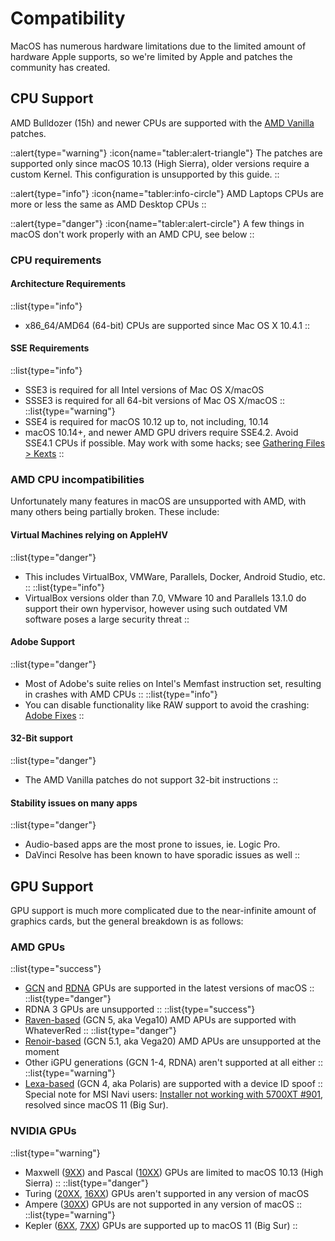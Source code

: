 # Compatibility

MacOS has numerous hardware limitations due to the limited amount of hardware Apple supports, so we're limited by Apple and patches the community has created.

## CPU Support

AMD Bulldozer (15h) and newer CPUs are supported with the [AMD Vanilla](https://github.com/AMD-OSX/AMD_Vanilla) patches.

::alert{type="warning"}
:icon{name="tabler:alert-triangle"} The patches are supported only since macOS 10.13 (High Sierra), older versions require a custom Kernel. This configuration is unsupported by this guide.
::

::alert{type="info"}
:icon{name="tabler:info-circle"} AMD Laptops CPUs are more or less the same as AMD Desktop CPUs
::

::alert{type="danger"}
:icon{name="tabler:alert-circle"} A few things in macOS don't work properly with an AMD CPU, see below
::

### CPU requirements

#### Architecture Requirements

::list{type="info"}
- x86_64/AMD64 (64-bit) CPUs are supported since Mac OS X 10.4.1
::

#### SSE Requirements

::list{type="info"}
- SSE3 is required for all Intel versions of Mac OS X/macOS
- SSSE3 is required for all 64-bit versions of Mac OS X/macOS
::
::list{type="warning"}
- SSE4 is required for macOS 10.12 up to, not including, 10.14
- macOS 10.14+, and newer AMD GPU drivers require SSE4.2. Avoid SSE4.1 CPUs if possible. May work with some hacks; see [Gathering Files > Kexts](/guide/gathering-files/kexts)
::

### AMD CPU incompatibilities

Unfortunately many features in macOS are unsupported with AMD, with many others being partially broken. These include:

#### Virtual Machines relying on AppleHV

::list{type="danger"}
- This includes VirtualBox, VMWare, Parallels, Docker, Android Studio, etc.
::
::list{type="info"}
- VirtualBox versions older than 7.0, VMware 10 and Parallels 13.1.0 do support their own hypervisor, however using such outdated VM software poses a large security threat
::

#### Adobe Support

::list{type="danger"}
- Most of Adobe's suite relies on Intel's Memfast instruction set, resulting in crashes with AMD CPUs
::
::list{type="info"}
- You can disable functionality like RAW support to avoid the crashing: [Adobe Fixes](https://gist.github.com/naveenkrdy/26760ac5135deed6d0bb8902f6ceb6bd)
::

#### 32-Bit support

::list{type="danger"}
- The AMD Vanilla patches do not support 32-bit instructions
::

#### Stability issues on many apps

::list{type="danger"}
- Audio-based apps are the most prone to issues, ie. Logic Pro.
- DaVinci Resolve has been known to have sporadic issues as well
::

## GPU Support

GPU support is much more complicated due to the near-infinite amount of graphics cards, but the general breakdown is as follows:

### AMD GPUs

::list{type="success"}
- [GCN](https://en.wikipedia.org/wiki/Graphics_Core_Next) and [RDNA](https://en.wikipedia.org/wiki/RDNA_(microarchitecture)) GPUs are supported in the latest versions of macOS
::
::list{type="danger"}
- RDNA 3 GPUs are unsupported
::
::list{type="success"}
- [Raven-based](https://www.techpowerup.com/gpu-specs/amd-raven.g816) (GCN 5, aka Vega10) AMD APUs are supported with WhateverRed
::
::list{type="danger"}
- [Renoir-based](https://www.techpowerup.com/gpu-specs/amd-renoir.g1058) (GCN 5.1, aka Vega20) AMD APUs are unsupported at the moment
- Other iGPU generations (GCN 1-4, RDNA) aren't supported at all either
::
::list{type="warning"}
- [Lexa-based](https://www.techpowerup.com/gpu-specs/amd-lexa.g806) (GCN 4, aka Polaris) are supported with a device ID spoof
::
Special note for MSI Navi users: [Installer not working with 5700XT #901](https://github.com/acidanthera/bugtracker/issues/901), resolved since macOS 11 (Big Sur).

### NVIDIA GPUs

::list{type="warning"}
- Maxwell ([9XX](https://en.wikipedia.org/wiki/GeForce_900_series)) and Pascal ([10XX](https://en.wikipedia.org/wiki/GeForce_10_series)) GPUs are limited to macOS 10.13 (High Sierra)
::
::list{type="danger"}
- Turing ([20XX](https://en.wikipedia.org/wiki/GeForce_20_series), [16XX](https://en.wikipedia.org/wiki/GeForce_16_series)) GPUs aren't supported in any version of macOS
- Ampere ([30XX](https://en.wikipedia.org/wiki/GeForce_30_series)) GPUs are not supported in any version of macOS
::
::list{type="warning"}
- Kepler ([6XX](https://en.wikipedia.org/wiki/GeForce_600_series), [7XX](https://en.wikipedia.org/wiki/GeForce_700_series)) GPUs are supported up to macOS 11 (Big Sur)
::
